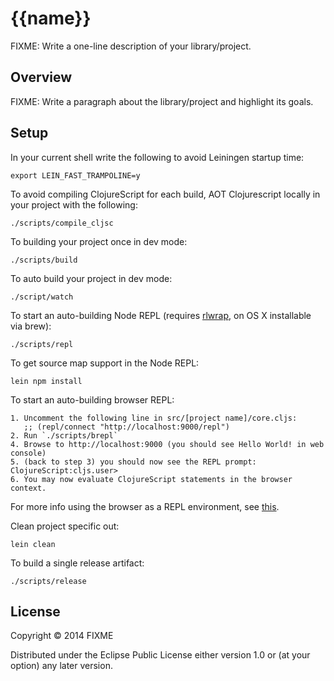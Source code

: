 # {{name}}

FIXME: Write a one-line description of your library/project.

## Overview

FIXME: Write a paragraph about the library/project and highlight its goals.

## Setup

In your current shell write the following to avoid Leiningen startup
time:

    export LEIN_FAST_TRAMPOLINE=y

To avoid compiling ClojureScript for each build, AOT Clojurescript
locally in your project with the following:

    ./scripts/compile_cljsc

To building your project once in dev mode:

    ./scripts/build

To auto build your project in dev mode:

    ./script/watch

To start an auto-building Node REPL (requires
[rlwrap](http://utopia.knoware.nl/~hlub/uck/rlwrap/), on OS X
installable via brew):

    ./scripts/repl

To get source map support in the Node REPL:

    lein npm install
    
To start an auto-building browser REPL:
    
    1. Uncomment the following line in src/[project name]/core.cljs: 
       ;; (repl/connect "http://localhost:9000/repl")
    2. Run `./scripts/brepl`
    4. Browse to http://localhost:9000 (you should see Hello World! in web console)
    5. (back to step 3) you should now see the REPL prompt: ClojureScript:cljs.user> 
    6. You may now evaluate ClojureScript statements in the browser context. 
    
For more info using the browser as a REPL environment, see
[this](https://github.com/clojure/clojurescript/wiki/The-REPL-and-Evaluation-Environments#browser-as-evaluation-environment).
    
Clean project specific out:

    lein clean
     
To build a single release artifact:

    ./scripts/release

## License

Copyright © 2014 FIXME

Distributed under the Eclipse Public License either version 1.0 or (at your option) any later version.
